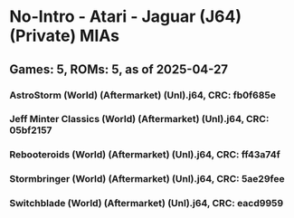 # No-Intro - Atari - Jaguar (J64) (Private) MIAs
## Games: 5, ROMs: 5, as of 2025-04-27

### AstroStorm (World) (Aftermarket) (Unl).j64, CRC: fb0f685e
### Jeff Minter Classics (World) (Aftermarket) (Unl).j64, CRC: 05bf2157
### Rebooteroids (World) (Aftermarket) (Unl).j64, CRC: ff43a74f
### Stormbringer (World) (Aftermarket) (Unl).j64, CRC: 5ae29fee
### Switchblade (World) (Aftermarket) (Unl).j64, CRC: eacd9959
